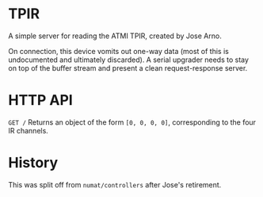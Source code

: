 TPIR
=====

A simple server for reading the ATMI TPIR, created by Jose Arno.

On connection, this device vomits out one-way data (most of this is
undocumented and ultimately discarded). A serial upgrader needs to stay on top
of the buffer stream and present a clean request-response server.

HTTP API
========

`GET /` Returns an object of the form `[0, 0, 0, 0]`, corresponding to the
four IR channels.

History
=======
This was split off from `numat/controllers` after Jose's retirement.
